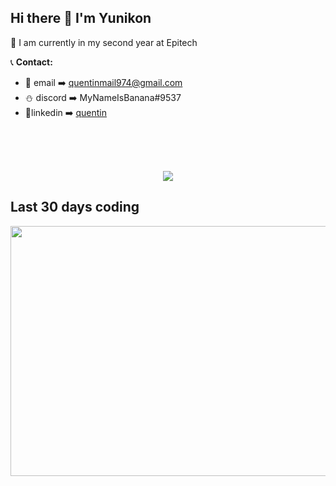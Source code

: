 <h2> Hi there 👋 I'm Yunikon </h2>

🔭 I am currently in my second year at Epitech

📞 **Contact:**
- 📧 email ➡️ quentinmail974@gmail.com
- ⛄ discord ➡️ MyNameIsBanana#9537
- 📱linkedin ➡️ [quentin](https://www.linkedin.com/in/quentinrbt/)

<br><br><br>
<p align="center">
  <img src="https://github-readme-stats.vercel.app/api?username=Masutayunikon">
</p>

<h2>Last 30 days coding</h2>

<p align="center">
  <img src="https://wakatime.com/share/@09c93ba0-d4ce-4a6f-9cf2-f345d63b9474/6ca41455-719e-4c2a-97a7-0a184dbd931f.svg" width="700" height="400"/>
</p>

